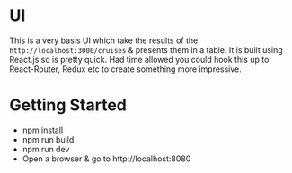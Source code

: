 # UI
This is a very basis UI which take the results of the `http://localhost:3000/cruises` & presents them in a table. It is built using React.js so is pretty quick. Had time allowed you could hook this up to React-Router, Redux etc to create something more impressive.

# Getting Started
* npm install
* npm run build
* npm run dev
* Open a browser & go to http://localhost:8080
